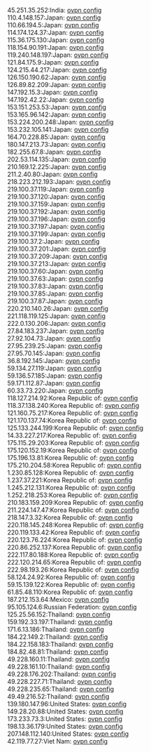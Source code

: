 45.251.35.252:India: [ovpn config](vpn/45_251_35_252.ovpn)  
110.4.148.157:Japan: [ovpn config](vpn/110_4_148_157.ovpn)  
110.66.194.5:Japan: [ovpn config](vpn/110_66_194_5.ovpn)  
114.174.124.37:Japan: [ovpn config](vpn/114_174_124_37.ovpn)  
115.36.175.130:Japan: [ovpn config](vpn/115_36_175_130.ovpn)  
118.154.90.191:Japan: [ovpn config](vpn/118_154_90_191.ovpn)  
119.240.148.197:Japan: [ovpn config](vpn/119_240_148_197.ovpn)  
121.84.175.9:Japan: [ovpn config](vpn/121_84_175_9.ovpn)  
124.215.44.217:Japan: [ovpn config](vpn/124_215_44_217.ovpn)  
126.150.190.62:Japan: [ovpn config](vpn/126_150_190_62.ovpn)  
126.89.82.209:Japan: [ovpn config](vpn/126_89_82_209.ovpn)  
147.192.15.3:Japan: [ovpn config](vpn/147_192_15_3.ovpn)  
147.192.42.22:Japan: [ovpn config](vpn/147_192_42_22.ovpn)  
153.151.253.53:Japan: [ovpn config](vpn/153_151_253_53.ovpn)  
153.165.96.142:Japan: [ovpn config](vpn/153_165_96_142.ovpn)  
153.224.200.248:Japan: [ovpn config](vpn/153_224_200_248.ovpn)  
153.232.105.141:Japan: [ovpn config](vpn/153_232_105_141.ovpn)  
164.70.228.85:Japan: [ovpn config](vpn/164_70_228_85.ovpn)  
180.147.213.73:Japan: [ovpn config](vpn/180_147_213_73.ovpn)  
182.255.67.8:Japan: [ovpn config](vpn/182_255_67_8.ovpn)  
202.53.114.135:Japan: [ovpn config](vpn/202_53_114_135.ovpn)  
210.169.12.225:Japan: [ovpn config](vpn/210_169_12_225.ovpn)  
211.2.40.80:Japan: [ovpn config](vpn/211_2_40_80.ovpn)  
218.223.212.193:Japan: [ovpn config](vpn/218_223_212_193.ovpn)  
219.100.37.119:Japan: [ovpn config](vpn/219_100_37_119.ovpn)  
219.100.37.120:Japan: [ovpn config](vpn/219_100_37_120.ovpn)  
219.100.37.159:Japan: [ovpn config](vpn/219_100_37_159.ovpn)  
219.100.37.192:Japan: [ovpn config](vpn/219_100_37_192.ovpn)  
219.100.37.196:Japan: [ovpn config](vpn/219_100_37_196.ovpn)  
219.100.37.197:Japan: [ovpn config](vpn/219_100_37_197.ovpn)  
219.100.37.199:Japan: [ovpn config](vpn/219_100_37_199.ovpn)  
219.100.37.2:Japan: [ovpn config](vpn/219_100_37_2.ovpn)  
219.100.37.201:Japan: [ovpn config](vpn/219_100_37_201.ovpn)  
219.100.37.209:Japan: [ovpn config](vpn/219_100_37_209.ovpn)  
219.100.37.213:Japan: [ovpn config](vpn/219_100_37_213.ovpn)  
219.100.37.60:Japan: [ovpn config](vpn/219_100_37_60.ovpn)  
219.100.37.63:Japan: [ovpn config](vpn/219_100_37_63.ovpn)  
219.100.37.83:Japan: [ovpn config](vpn/219_100_37_83.ovpn)  
219.100.37.85:Japan: [ovpn config](vpn/219_100_37_85.ovpn)  
219.100.37.87:Japan: [ovpn config](vpn/219_100_37_87.ovpn)  
220.210.140.26:Japan: [ovpn config](vpn/220_210_140_26.ovpn)  
221.118.119.125:Japan: [ovpn config](vpn/221_118_119_125.ovpn)  
222.0.130.206:Japan: [ovpn config](vpn/222_0_130_206.ovpn)  
27.84.183.237:Japan: [ovpn config](vpn/27_84_183_237.ovpn)  
27.92.104.73:Japan: [ovpn config](vpn/27_92_104_73.ovpn)  
27.95.239.25:Japan: [ovpn config](vpn/27_95_239_25.ovpn)  
27.95.70.145:Japan: [ovpn config](vpn/27_95_70_145.ovpn)  
36.8.192.145:Japan: [ovpn config](vpn/36_8_192_145.ovpn)  
59.134.27.119:Japan: [ovpn config](vpn/59_134_27_119.ovpn)  
59.136.57.185:Japan: [ovpn config](vpn/59_136_57_185.ovpn)  
59.171.112.87:Japan: [ovpn config](vpn/59_171_112_87.ovpn)  
60.33.73.220:Japan: [ovpn config](vpn/60_33_73_220.ovpn)  
118.127.214.92:Korea Republic of: [ovpn config](vpn/118_127_214_92.ovpn)  
118.37.138.240:Korea Republic of: [ovpn config](vpn/118_37_138_240.ovpn)  
121.160.75.217:Korea Republic of: [ovpn config](vpn/121_160_75_217.ovpn)  
121.170.137.74:Korea Republic of: [ovpn config](vpn/121_170_137_74.ovpn)  
125.133.244.199:Korea Republic of: [ovpn config](vpn/125_133_244_199.ovpn)  
14.33.227.217:Korea Republic of: [ovpn config](vpn/14_33_227_217.ovpn)  
175.115.29.203:Korea Republic of: [ovpn config](vpn/175_115_29_203.ovpn)  
175.120.152.19:Korea Republic of: [ovpn config](vpn/175_120_152_19.ovpn)  
175.196.13.81:Korea Republic of: [ovpn config](vpn/175_196_13_81.ovpn)  
175.210.204.58:Korea Republic of: [ovpn config](vpn/175_210_204_58.ovpn)  
1.230.85.128:Korea Republic of: [ovpn config](vpn/1_230_85_128.ovpn)  
1.237.37.221:Korea Republic of: [ovpn config](vpn/1_237_37_221.ovpn)  
1.245.212.131:Korea Republic of: [ovpn config](vpn/1_245_212_131.ovpn)  
1.252.218.253:Korea Republic of: [ovpn config](vpn/1_252_218_253.ovpn)  
210.183.159.209:Korea Republic of: [ovpn config](vpn/210_183_159_209.ovpn)  
211.224.147.47:Korea Republic of: [ovpn config](vpn/211_224_147_47.ovpn)  
218.147.3.32:Korea Republic of: [ovpn config](vpn/218_147_3_32.ovpn)  
220.118.145.248:Korea Republic of: [ovpn config](vpn/220_118_145_248.ovpn)  
220.119.133.42:Korea Republic of: [ovpn config](vpn/220_119_133_42.ovpn)  
220.123.76.224:Korea Republic of: [ovpn config](vpn/220_123_76_224.ovpn)  
220.86.252.137:Korea Republic of: [ovpn config](vpn/220_86_252_137.ovpn)  
222.117.80.188:Korea Republic of: [ovpn config](vpn/222_117_80_188.ovpn)  
222.120.214.65:Korea Republic of: [ovpn config](vpn/222_120_214_65.ovpn)  
222.98.193.26:Korea Republic of: [ovpn config](vpn/222_98_193_26.ovpn)  
58.124.24.92:Korea Republic of: [ovpn config](vpn/58_124_24_92.ovpn)  
59.15.139.122:Korea Republic of: [ovpn config](vpn/59_15_139_122.ovpn)  
61.85.48.110:Korea Republic of: [ovpn config](vpn/61_85_48_110.ovpn)  
187.212.153.64:Mexico: [ovpn config](vpn/187_212_153_64.ovpn)  
95.105.124.6:Russian Federation: [ovpn config](vpn/95_105_124_6.ovpn)  
125.25.56.152:Thailand: [ovpn config](vpn/125_25_56_152.ovpn)  
159.192.33.197:Thailand: [ovpn config](vpn/159_192_33_197.ovpn)  
171.6.13.186:Thailand: [ovpn config](vpn/171_6_13_186.ovpn)  
184.22.149.2:Thailand: [ovpn config](vpn/184_22_149_2.ovpn)  
184.22.158.183:Thailand: [ovpn config](vpn/184_22_158_183.ovpn)  
184.82.48.81:Thailand: [ovpn config](vpn/184_82_48_81.ovpn)  
49.228.160.11:Thailand: [ovpn config](vpn/49_228_160_11.ovpn)  
49.228.161.10:Thailand: [ovpn config](vpn/49_228_161_10.ovpn)  
49.228.176.202:Thailand: [ovpn config](vpn/49_228_176_202.ovpn)  
49.228.227.71:Thailand: [ovpn config](vpn/49_228_227_71.ovpn)  
49.228.235.65:Thailand: [ovpn config](vpn/49_228_235_65.ovpn)  
49.49.216.52:Thailand: [ovpn config](vpn/49_49_216_52.ovpn)  
139.180.147.96:United States: [ovpn config](vpn/139_180_147_96.ovpn)  
149.28.20.88:United States: [ovpn config](vpn/149_28_20_88.ovpn)  
173.233.73.3:United States: [ovpn config](vpn/173_233_73_3.ovpn)  
198.13.36.179:United States: [ovpn config](vpn/198_13_36_179.ovpn)  
207.148.112.140:United States: [ovpn config](vpn/207_148_112_140.ovpn)  
42.119.77.27:Viet Nam: [ovpn config](vpn/42_119_77_27.ovpn)  
